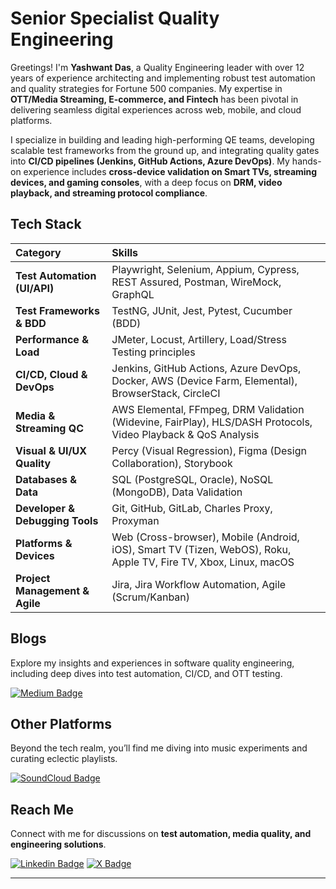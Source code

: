 # Senior Specialist Quality Engineering

Greetings! I'm **Yashwant Das**, a Quality Engineering leader with over 12 years of experience architecting and implementing robust test automation and quality strategies for Fortune 500 companies. My expertise in **OTT/Media Streaming, E-commerce, and Fintech** has been pivotal in delivering seamless digital experiences across web, mobile, and cloud platforms.

I specialize in building and leading high-performing QE teams, developing scalable test frameworks from the ground up, and integrating quality gates into **CI/CD pipelines (Jenkins, GitHub Actions, Azure DevOps)**. My hands-on experience includes **cross-device validation on Smart TVs, streaming devices, and gaming consoles**, with a deep focus on **DRM, video playback, and streaming protocol compliance**.

## Tech Stack

| Category | Skills |
| :--- | :--- |
| **Test Automation (UI/API)** | Playwright, Selenium, Appium, Cypress, REST Assured, Postman, WireMock, GraphQL |
| **Test Frameworks & BDD** | TestNG, JUnit, Jest, Pytest, Cucumber (BDD) |
| **Performance & Load** | JMeter, Locust, Artillery, Load/Stress Testing principles |
| **CI/CD, Cloud & DevOps** | Jenkins, GitHub Actions, Azure DevOps, Docker, AWS (Device Farm, Elemental), BrowserStack, CircleCI |
| **Media & Streaming QC** | AWS Elemental, FFmpeg, DRM Validation (Widevine, FairPlay), HLS/DASH Protocols, Video Playback & QoS Analysis |
| **Visual & UI/UX Quality** | Percy (Visual Regression), Figma (Design Collaboration), Storybook |
| **Databases & Data** | SQL (PostgreSQL, Oracle), NoSQL (MongoDB), Data Validation |
| **Developer & Debugging Tools** | Git, GitHub, GitLab, Charles Proxy, Proxyman |
| **Platforms & Devices** | Web (Cross-browser), Mobile (Android, iOS), Smart TV (Tizen, WebOS), Roku, Apple TV, Fire TV, Xbox, Linux, macOS |
| **Project Management & Agile**| Jira, Jira Workflow Automation, Agile (Scrum/Kanban) |

## Blogs

Explore my insights and experiences in software quality engineering, including deep dives into test automation, CI/CD, and OTT testing.

[![Medium Badge](https://img.shields.io/badge/Medium-12100E?style=for-the-badge&logo=medium&logoColor=white)](https://medium.com/@yashwant-das/)

## Other Platforms

Beyond the tech realm, you’ll find me diving into music experiments and curating eclectic playlists.

[![SoundCloud Badge](https://img.shields.io/badge/SoundCloud-FF3300?style=for-the-badge&logo=soundcloud&logoColor=white)](https://soundcloud.com/yash3x)

## Reach Me

Connect with me for discussions on **test automation, media quality, and engineering solutions**.

[![Linkedin Badge](https://img.shields.io/badge/LinkedIn-0077B5?style=for-the-badge&logo=linkedin&logoColor=white)](https://www.linkedin.com/in/yashwant-das/)
[![X Badge](https://img.shields.io/badge/X-@mypixelquest-1DA1F2?style=for-the-badge&logo=x&logoColor=white)](https://x.com/mypixelquest)

---
